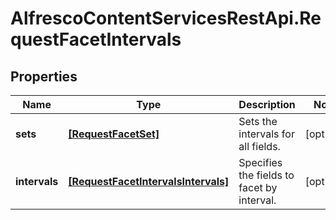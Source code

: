 # AlfrescoContentServicesRestApi.RequestFacetIntervals

## Properties
Name | Type | Description | Notes
------------ | ------------- | ------------- | -------------
**sets** | [**[RequestFacetSet]**](RequestFacetSet.md) | Sets the intervals for all fields. | [optional] 
**intervals** | [**[RequestFacetIntervalsIntervals]**](RequestFacetIntervalsIntervals.md) | Specifies the fields to facet by interval. | [optional] 


